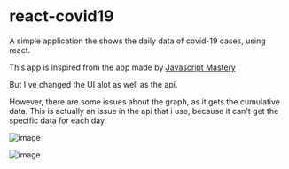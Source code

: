 # react-covid19

 A simple application the shows the daily data of covid-19 cases, using react.
 
This app is inspired from the app made by [Javascript Mastery](https://www.youtube.com/watch?v=khJlrj3Y6Ls)

But I've changed the UI alot as well as the api.

However, there are some issues about the graph, as it gets the cumulative data. This is actually an issue in the api that i use, because it can't get the specific data for each day.

![image](https://user-images.githubusercontent.com/41386480/86511638-547adb00-bdfb-11ea-9fcf-dcfb77e2ac36.png)

![image](https://user-images.githubusercontent.com/41386480/86511666-9441c280-bdfb-11ea-8d75-29d1b8398fcf.png)

